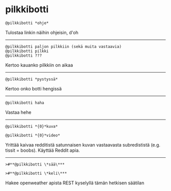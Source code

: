 # pilkkibotti
```
@pilkkibotti *ohje*
```
Tulostaa linkin näihin ohjeisin, d'oh

---
```
@pilkkibotti paljon pilkkiin (sekä muita vastaavia)
@pilkkibotti pilkki
@pilkkibotti ???
```
Kertoo kauanko pilkkiin on aikaa

---
```
@pilkkibotti *pystyssä*
```
Kertoo onko botti hengissä

---
```
@pilkkibotti haha
```
Vastaa hehe

---
```
@pilkkibotti *{0}*kuva*

@pilkkibotti *{0}*video*
```
Yrittää kaivaa redditistä satunnaisen kuvan vastaavasta subredististä (e.g. tissit = boobs). Käyttää Reddit apia.

---
```
>#**@pilkkibotti \*sää\***

>#**@pilkkibotti \*keli\***
```
Hakee openweather apista REST kyselyllä tämän hetkisen säätilan


